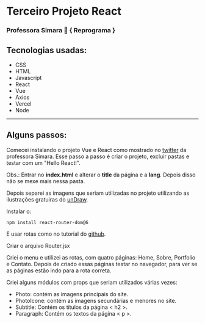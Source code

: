 # Terceiro Projeto React

### Professora Simara 💜 { Reprograma }

## Tecnologias usadas:
* CSS
* HTML
* Javascript
* React
* Vue
* Axios
* Vercel
* Node

------------------------------
## Alguns passos:

Comecei instalando o projeto Vue e React como mostrado no [twitter](https://twitter.com/SimaraConceicao/status/1529800875144781825?s=20&t=2KZjH-NL3eMEORI166W79w) da professora Simara.
Esse passo a passo é criar o projeto, excluir pastas e testar com um "Hello React!".

Obs.: Entrar no **index.html** e alterar o **title** da página e a **lang**. Depois disso não se mexe mais nessa pasta.

Depois separei as imagens que seriam utilizadas no projeto utilizando as ilustrações gratuiras do [unDraw](https://undraw.co/illustrations).

Instalar o:

 ``npm install react-router-dom@6 ``

E usar rotas como no tutorial do [github](https://github.com/claudiadejesusdantas/on20-tet-s15-react-3).

Criar o arquivo Router.jsx

Criei o menu e utilizei as rotas, com quatro páginas: Home, Sobre, Portfolio e Contato.
Depois de criado essas páginas testar no navegador, para ver se as páginas estão indo para a rota correta.

Criei alguns módulos com props que seriam utilizados várias vezes: 
*  Photo: contém as imagens principais do site.
* PhotoIcone: contém as imagens secundárias e menores no site.
*  Subtitle:  Contém os títulos da página < h2 >.
* Paragraph: Contém os textos da página < p >.





